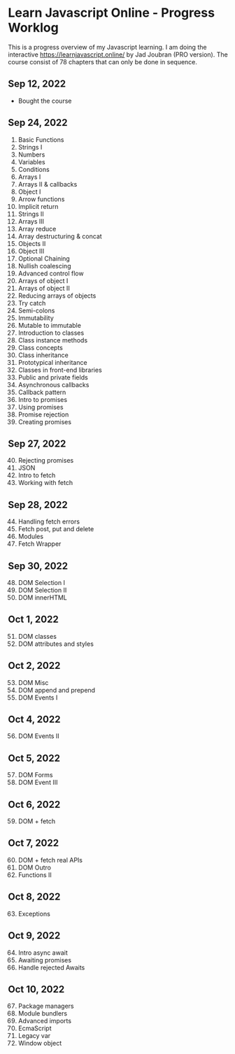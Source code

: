 # Learn Javascript Online - Progress Worklog

This is a progress overview of my Javascript learning. I am doing the interactive https://learnjavascript.online/ by Jad Joubran (PRO version). The course consist of 78 chapters that can only be done in sequence.

## Sep 12, 2022

- Bought the course

## Sep 24, 2022

1. Basic Functions
2. Strings I
3. Numbers
4. Variables
5. Conditions
6. Arrays I
7. Arrays II & callbacks
8. Object I
9. Arrow functions
10. Implicit return
11. Strings II
12. Arrays III
13. Array reduce
14. Array destructuring & concat
15. Objects II
16. Object III
17. Optional Chaining
18. Nullish coalescing
19. Advanced control flow
20. Arrays of object I
21. Arrays of object II
22. Reducing arrays of objects
23. Try catch
24. Semi-colons
25. Immutability
26. Mutable to immutable
27. Introduction to classes
28. Class instance methods
29. Class concepts
30. Class inheritance
31. Prototypical inheritance
32. Classes in front-end libraries
33. Public and private fields
34. Asynchronous callbacks
35. Callback pattern
36. Intro to promises
37. Using promises
38. Promise rejection
39. Creating promises

## Sep 27, 2022

40. Rejecting promises
41. JSON
42. Intro to fetch
43. Working with fetch

## Sep 28, 2022

44. Handling fetch errors
45. Fetch post, put and delete
46. Modules
47. Fetch Wrapper

## Sep 30, 2022

48. DOM Selection I
49. DOM Selection II
50. DOM innerHTML

## Oct 1, 2022

51. DOM classes
52. DOM attributes and styles

## Oct 2, 2022

53. DOM Misc
54. DOM append and prepend
55. DOM Events I

## Oct 4, 2022

56. DOM Events II

## Oct 5, 2022

57. DOM Forms
58. DOM Event III

## Oct 6, 2022

59. DOM + fetch

## Oct 7, 2022

60. DOM + fetch real APIs
61. DOM Outro
62. Functions II

## Oct 8, 2022

63. Exceptions

## Oct 9, 2022

64. Intro async await
65. Awaiting promises
66. Handle rejected Awaits

## Oct 10, 2022

67. Package managers
68. Module bundlers
69. Advanced imports
70. EcmaScript
71. Legacy var
72. Window object
